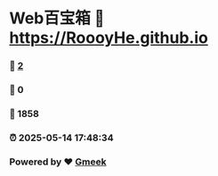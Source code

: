 # Web百宝箱 :link: https://RoooyHe.github.io 
### :page_facing_up: [2](https://RoooyHe.github.io/tag.html) 
### :speech_balloon: 0 
### :hibiscus: 1858 
### :alarm_clock: 2025-05-14 17:48:34 
### Powered by :heart: [Gmeek](https://github.com/Meekdai/Gmeek)
